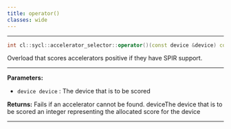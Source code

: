 ```yaml
---
title: operator()
classes: wide
---
```



---

```cpp
int cl::sycl::accelerator_selector::operator()(const device &device) const override
```


Overload that scores accelerators positive if they have SPIR support. 


---
**Parameters:**

 - `device device`
: The device that is to be scored 

**Returns:** Fails if an accelerator cannot be found. deviceThe device that is to be scored an integer representing the allocated score for the device 

---
